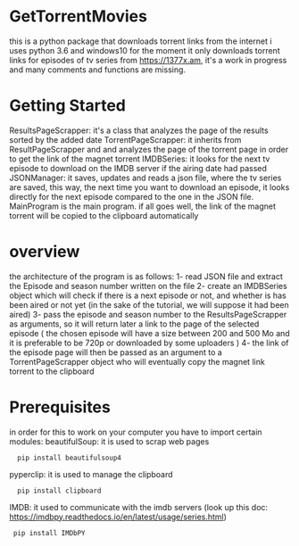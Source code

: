 # GetTorrentMovies
this is a python package that downloads torrent links from the internet
i uses python 3.6 and windows10
for the moment it only downloads torrent links for episodes of tv series from https://1377x.am, it's a work in progress
 and many comments and functions are missing.

# Getting Started
ResultsPageScrapper: it's a class that analyzes the page of the results sorted by the added date
TorrentPageScrapper: it inherits from ResultPageScrapper and and analyzes the page of the torrent page in order to get the link
                     of the magnet torrent
IMDBSeries: it looks for the next tv episode to download on the IMDB server if the airing date had passed
JSONManager: it saves, updates and reads a json file, where the tv series are saved, this way, the next time you want to download an 
             episode, it looks directly for the next episode compared to the one in the JSON file.
MainProgram is the main program. if all goes well, the link of the magnet torrent will be copied to the clipboard automatically

# overview
the architecture of the program is as follows:
  1- read JSON file and extract the Episode and season number written on the file
  2- create an IMDBSeries object which will check if there is a next episode or not, and whether is has been aired or not yet
    (in the sake of the tutorial, we will suppose it had been aired)
  3- pass the episode and season number to the ResultsPageScrapper as arguments, so it will return later a link to the page
    of the selected episode ( the chosen episode will have a size between 200 and 500 Mo and it is preferable to be 720p or downloaded
    by some uploaders )
  4- the link of the episode page will then be passed as an argument to a TorrentPageScrapper object who will eventually copy the
    magnet link torrent to the clipboard
				
# Prerequisites
in order for this to work on your computer you have to import certain modules:
beautifulSoup: it is used to scrap web pages
```
  pip install beautifulsoup4
```
pyperclip: it is used to manage the clipboard
```
  pip install clipboard
```
IMDB: it used to communicate with the imdb servers (look up this doc: https://imdbpy.readthedocs.io/en/latest/usage/series.html)
```
 pip install IMDbPY
```
  
